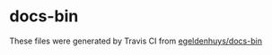 # docs-bin

These files were generated by Travis CI from [egeldenhuys/docs-bin](https://github.com/egeldenhuys/docs-bin/tree/master/docs)
